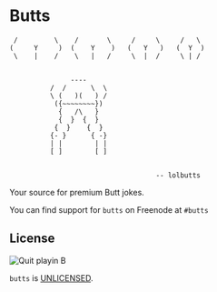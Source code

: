 # Butts

	 /         \    /       \     /     \     /   \
	(     Y     )  (    Y    )   (   Y   )   (  Y  )
 	 \    |    /    \   |   /     \  |  /     \ | /
 	 
 	 
                   ----
              /  /      \  \
              \ (   )(   ) /
               ({~~~~~~~~})
                {   /\   }
                {  }  {  }
               {  }    {  }
              {- }      { -}
              | |        | |
              [ ]        [ ]
 	 
 	 
										-- lolbutts
Your source for premium Butt jokes.

You can find support for `butts` on Freenode at `#butts`

## License

![Quit playin B](http://media.giphy.com/media/11SxknKmUqFgVq/giphy.gif)

`butts` is [UNLICENSED](UNLICENSE).

